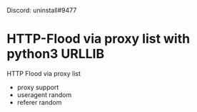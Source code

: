 Discord: uninstall#9477
# HTTP-Flood via proxy list with python3 URLLIB
HTTP Flood via proxy list
* proxy support
* useragent random
* referer random

